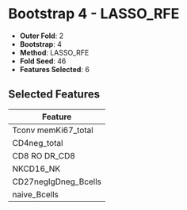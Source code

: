 # Bootstrap 4 - LASSO_RFE

- **Outer Fold**: 2
- **Bootstrap**: 4
- **Method**: LASSO_RFE
- **Fold Seed**: 46
- **Features Selected**: 6

## Selected Features

| Feature |
|---------|
| Tconv memKi67_total |
| CD4neg_total |
| CD8 RO DR_CD8 |
| NKCD16_NK |
| CD27negIgDneg_Bcells |
| naive_Bcells |
